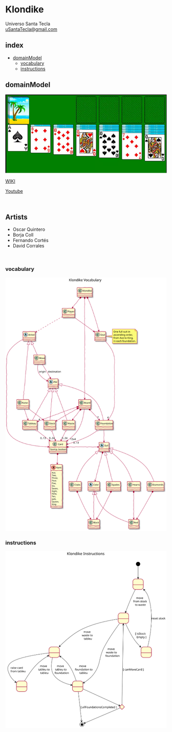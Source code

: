 # Klondike
Universo Santa Tecla  
[uSantaTecla@gmail.com](mailto:uSantaTecla@gmail.com)  

## index

* [domainModel](#domainModel)  
    * [vocabulary](#vocabulary)  
    <!-- * [initialState](#initialState)   -->
    <!-- * [finalState](#finalState) -->
    * [instructions](#instructions)  

## domainModel  
  
![klondike](../game-klondike/docs/images/klondike.png)  

[WIKI](https://es.wikipedia.org/wiki/Solitario_de_cartas)

[Youtube](https://www.youtube.com/watch?v=yjgQXcFVBQY)

<br>


## Artists
* Oscar Quintero
* Borja Coll
* Fernando Cortés
* David Corrales

<br>

### vocabulary

![Vocabulario](./docs/images/klondike--vocabulary.svg)  
  
<!-- ### initialState   -->
  
<!-- ![Estado_inicial](./docs/images/klondike--initial-state.svg)   -->
  
<!-- ### finalState  -->

<!-- ![Estado_final](./docs/images/klondike--final-state.svg)   -->
  
### instructions  
  
![Instrucciones](./docs/images/klondike--instructions.svg)  

  
